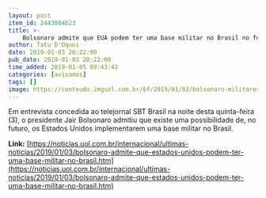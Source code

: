 ```yaml
---
layout: post
item_id: 2443804623
title: >-
    Bolsonaro admite que EUA podem ter uma base militar no Brasil no futuro
author: Tatu D'Oquei
date: 2019-01-03 20:22:00
pub_date: 2019-01-03 20:22:00
time_added: 2019-01-05 09:43:42
categories: [avisamos]
tags: []
image: https://conteudo.imguol.com.br/6f/2019/01/03/bolsonaro-militares-1546507368821_615x300.jpg
---
```


Em entrevista concedida ao telejornal SBT Brasil na noite desta quinta-feira (3), o presidente Jair Bolsonaro admitiu que existe uma possibilidade de, no futuro, os Estados Unidos implementarem uma base militar no Brasil.

**Link:** [https://noticias.uol.com.br/internacional/ultimas-noticias/2019/01/03/bolsonaro-admite-que-estados-unidos-podem-ter-uma-base-militar-no-brasil.htm](https://noticias.uol.com.br/internacional/ultimas-noticias/2019/01/03/bolsonaro-admite-que-estados-unidos-podem-ter-uma-base-militar-no-brasil.htm)

